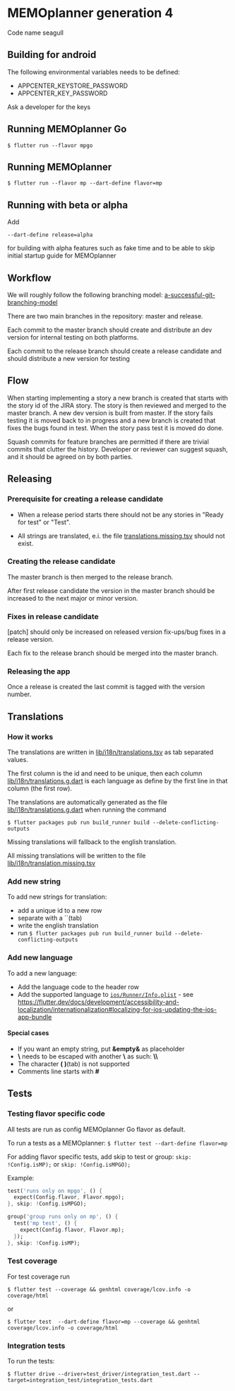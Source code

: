 # MEMOplanner generation 4

Code name seagull

## Building for android

The following environmental variables needs to be defined:

- APPCENTER_KEYSTORE_PASSWORD
- APPCENTER_KEY_PASSWORD

Ask a developer for the keys

## Running MEMOplanner Go

`$ flutter run --flavor mpgo`

## Running MEMOplanner

`$ flutter run --flavor mp --dart-define flavor=mp`

## Running with beta or alpha

Add

`--dart-define release=alpha`

for building with alpha features such as fake time and to be able to skip initial startup guide for MEMOplanner

## Workflow

We will roughly follow the following branching model: [a-successful-git-branching-model](https://nvie.com/posts/a-successful-git-branching-model/)

There are two main branches in the repository: master and release.

Each commit to the master branch should create and distribute an dev version for internal testing on both platforms.

Each commit to the release branch should create a release candidate and should distribute a new version for testing

## Flow

When starting implementing a story a new branch is created that starts with the story id of the JIRA story. The story is then reviewed and merged to the master branch. A new dev version is built from master. If the story fails testing it is moved back to in progress and a new branch is created that fixes the bugs found in test. When the story pass test it is moved do done.

Squash commits for feature branches are permitted if there are trivial commits that clutter the history. Developer or reviewer can suggest squash, and it should be agreed on by both parties.

## Releasing

### Prerequisite for creating a release candidate

- When a release period starts there should not be any stories in "Ready for test" or "Test".

- All strings are translated, e.i. the file [translations.missing.tsv](https://github.com/abilia/seagull/blob/master/lib/i18n/translations.missing.tsv) should not exist.

### Creating the release candidate

The master branch is then merged to the release branch.

After first release candidate the version in the master branch should be increased to the next major or minor version.

### Fixes in release candidate

[patch] should only be increased on released version fix-ups/bug fixes in a release version.

Each fix to the release branch should be merged into the master branch.

### Releasing the app

Once a release is created the last commit is tagged with the version number.

## Translations

### How it works

The translations are written in [lib/i18n/translations.tsv](https://github.com/abilia/seagull/blob/master/lib/i18n/translations.tsv) as tab separated values.

The first column is the id and need to be unique, then each column [lib/i18n/translations.g.dart](https://github.com/abilia/seagull/blob/master/lib/i18n/translations.g.dart) is each language as define by the first line in that column (the first row).

The translations are automatically generated as the file [lib/i18n/translations.g.dart](https://github.com/abilia/seagull/blob/master/lib/i18n/translations.g.dart) when running the command  

`$ flutter packages pub run build_runner build --delete-conflicting-outputs`

Missing translations will fallback to the english translation.

All missing translations will be written to the file [lib/i18n/translation.missing.tsv](https://github.com/abilia/seagull/blob/master/lib/i18n/translations.missing.tsv)

### Add new string

To add new strings for translation:

- add a unique id to a new row
- separate with a ``(tab)
- write the english translation
- run `$ flutter packages pub run build_runner build --delete-conflicting-outputs`

### Add new language

To add a new language:

- Add the language code to the header row
- Add the supported language to [`ios/Runner/Info.plist`](https://github.com/abilia/seagull/blob/master/ios/Runner/Info.plist) - see <https://flutter.dev/docs/development/accessibility-and-localization/internationalization#localizing-for-ios-updating-the-ios-app-bundle>

#### Special cases

- If you want an empty string, put **&empty&** as placeholder
- **\\** needs to be escaped with another **\\** as such: **\\\\**
- The character **( )**(tab) is not supported
- Comments line starts with **#**

## Tests

### Testing flavor specific code

All tests are run as config MEMOplanner Go flavor as default.

To run a tests as a MEMOplanner:
`$ flutter test --dart-define flavor=mp`

For adding flavor specific tests, add skip to test or group: `skip: !Config.isMP);` or `skip: !Config.isMPGO);`

Example:

```dart
test('runs only on mpgo', () {
  expect(Config.flavor, Flavor.mpgo);
}, skip: !Config.isMPGO);

group('group runs only on mp', () {
  test('mp test', () {
    expect(Config.flavor, Flavor.mp);
  });
}, skip: !Config.isMP);
```

### Test coverage

For test coverage run

`$ flutter test --coverage && genhtml coverage/lcov.info -o coverage/html`

or

`$ flutter test  --dart-define flavor=mp --coverage && genhtml coverage/lcov.info -o coverage/html`

### Integration tests

To run the tests:

`$ flutter drive --driver=test_driver/integration_test.dart --target=integration_test/integration_tests.dart`
